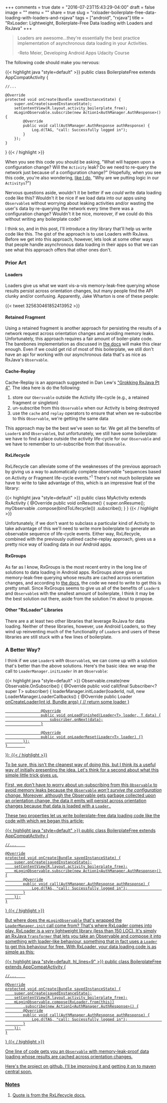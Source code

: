 +++
comments = true
date = "2016-07-23T15:43:29-04:00"
draft = false
image = ""
menu = ""
share = true
slug = "rxloader-boilerplate-free-data-loading-with-loaders-and-rxjava"
tags = ["android", "rxjava"]
title = "RxLoader: Lightweight, Boilerplate-Free Data loading with Loaders and RxJava"
+++

>Loaders are awesome...they're essentially the best practice implementation of asynchronous data loading in your Activities.
>
>-Reto Meier, Developing Android Apps Udacity Course

The following code should make you nervous:

{{< highlight java "style=default" >}}
public class BoilerplateFree extends AppCompatActivity {

    //...    

    @Override
    protected void onCreate(Bundle savedInstanceState) {
        super.onCreate(savedInstanceState);
        setContentView(R.layout.activity_boilerplate_free);
        mLoginObservable.subscribe(new Action1<AuthManager.AuthResponse>() {
            @Override
            public void call(AuthManager.AuthResponse authResponse) {
                Log.d(TAG, "call: Successfully logged in");                
            }
        });
    }
}
{{< / highlight >}}

When you see this code you should be asking, "What will happen upon a configuration change? Will the `Activity` leak? Do we need to re-query the network just because of a configuration change?" (Hopefully, when you see this code, you're also wondering, [like I do](http://www.philosophicalhacker.com/post/why-we-should-stop-putting-logic-in-activities/), "Why are we putting logic in our `Activitys`?")

Nervous questions aside, wouldn't it be better if we *could* write data loading code like this? Wouldn't it be nice if we load data into our apps using `Observable`s without worrying about leaking activities and/or wasting the user's data by re-querying the network every time there was a configuration change? Wouldn't it be nice, moreover, if we could do this without writing any boilerplate code? 

I think so, and in this post, I'll introduce a *tiny* library that'll help us write code like this. The gist of the approach is to use Loaders *with* RxJava. Before we get into this approach, however, lets look at some other ways that people handle asynchronous data loading in their apps so that we can see what this approach offers that other ones don't.

### Prior Art

#### Loaders

Loaders give us what we want vis-a-vis memory-leak-free querying whose results persist across orientation changes, but many people find the API clunky and/or confusing. Apparently, Jake Wharton is one of these people:

{{< tweet 325630461852413952 >}}

#### Retained Fragment

Using a retained fragment is another approach for persisting the results of a network request across orientation changes and avoiding memory leaks. Unfortunately, this approach requires a fair amount of boiler-plate code. The barebones implementation as discussed in [the docs](https://developer.android.com/guide/topics/resources/runtime-changes.html) will make this clear enough. Even if we could get rid of most of this boilerplate, we still don't have an api for working with our asynchronous data that's as nice as RxJava's `Observable`. 

#### Cache-Replay

Cache-Replay is an approach suggested in Dan Lew's ["Grokking RxJava Pt 4"](http://blog.danlew.net/2014/10/08/grokking-rxjava-part-4/). The idea here is do the following:

1. store our `Obersvable` outside the Activity life-cycle (e.g., a retained fragment or singleton)
1. un-subscribe from this `Observable` when our Activity is being destroyed
1. use the `cache` and `replay` operators to ensure that when we re-subscribe to this `Observable`, we're getting the same data

This approach may be the best we've seen so far. We get all the benefits of `Loader`s and `Observable`s, but unfortunately, we still have some boilerplate: we have to find a place outside the activity life-cycle for our `Observable` and we have to remember to un-subscribe from that `Obsevable`.

#### RxLifecycle

RxLifecycle can alleviate some of the weaknesses of the previous approach by giving us a way to automatically complete observable "sequences based on Activity or Fragment life-cycle events."<sup>1</sup> There's not much boilerplate we have to write to take advantage of this, which is an impressive feat of the library:

{{< highlight java "style=default" >}}
public class MyActivity extends RxActivity {
    @Override
    public void onResume() {
        super.onResume();
        myObservable
            .compose(bindToLifecycle())
            .subscribe();
    }
}
{{< / highlight >}} 

Unfortunately, if we don't want to subclass a particular kind of Activity to take advantage of this we'll need to write more boilerplate to generate an observable sequence of life-cycle events. Either way, RxLifecycle, combined with the previously outlined cache-replay approach, gives us a pretty nice way of loading data in our Android apps.

#### RxGroups

As far as I know, RxGroups is the most recent entry in the long line of solutions to data loading in Android apps. RxGroups alone gives us memory-leak-free querying whose results are cached across orientation changes, and according to [the docs](https://github.com/airbnb/RxGroups), the code we need to write to get this is pretty small. Since RxGroups seems to give us all of the benefits of `Loader`s and `Observable`s with the smallest amount of boilerplate, I think it may be the best solution out there, aside from the solution I'm about to propose.

#### Other "RxLoader" Libraries

There are a at least two other libraries that leverage RxJava for data loading. Neither of these libraries, however, use Android Loaders, so they wind up reinventing much of the functionality of `Loader`s and users of these libraries are still stuck with a few lines of boilerplate.

### A Better Way?

I think if we use `Loader`s *with* `Observable`s, we can come up with a solution that's better than the above solutions. Here's the basic idea: we wrap the call to `LoaderManager.initLoader` in an `Observable`:

{{< highlight java "style=default" >}}
Observable.create(new Observable.OnSubscribe<T>() {
    @Override
    public void call(final Subscriber<? super T> subscriber) {
        loaderManager.initLoader(loaderId, null, 
                new LoaderManager.LoaderCallbacks<T>() {
                    @Override
                    public Loader<U> onCreateLoader(int id, Bundle args) {
                        // return some loader
                    }

                    @Override
                    public void onLoadFinished(Loader<T> loader, T data) {
                        subscriber.onNext(data);
                    }

                    @Override
                    public void onLoaderReset(Loader<T> loader) {}
            });
    }        
});
{{< / highlight >}}

To be sure, this isn't the cleanest way of doing this, but I think its a useful way of initially presenting the idea. Let's think for a second about what this simple little trick gives us.

First, we don't have to worry about un-subscribing from this `Observable` to avoid memory leaks because the `Observable` *won't survive the configuration change.* Moreover, although the Observable gets garbage collected upon an orientation change, the data it emits will persist across orientation changes because that data is loaded with a `Loader.`

These two properties let us write boilerplate-free data loading code like the code with which we began this article:

{{< highlight java "style=default" >}}
public class BoilerplateFree extends AppCompatActivity {

    //...    

    @Override
    protected void onCreate(Bundle savedInstanceState) {
        super.onCreate(savedInstanceState);
        setContentView(R.layout.activity_boilerplate_free);
        mLoginObservable.subscribe(new Action1<AuthManager.AuthResponse>() {
            @Override
            public void call(AuthManager.AuthResponse authResponse) {
                Log.d(TAG, "call: Successfully logged in");                
            }
        });
    }
}
{{< / highlight >}} 

But where does the `mLoginObservable` that's wrapped the `LoaderManager.init` call come from? That's where RxLoader comes into play. RxLoader is a *very* lightweight library (less than 150 LOC). It's simply an RxJava `Transformer` that lets you take an Observable and compose it into something with loader-like behaviour, something that in fact uses a `Loader` to get this behaviour for free. With RxLoader, your data loading code is as simple as this:

{{< highlight java "style=default, hl_lines=9" >}}
public class BoilerplateFree extends AppCompatActivity {

    //...    

    @Override
    protected void onCreate(Bundle savedInstanceState) {
        super.onCreate(savedInstanceState);
        setContentView(R.layout.activity_boilerplate_free);
        mLoginObservable.compose(RxLoader.from(this))
            .subscribe(new Action1<AuthManager.AuthResponse>() {
            @Override
            public void call(AuthManager.AuthResponse authResponse) {
                Log.d(TAG, "call: Successfully logged in");                
            }
        });
    }
}
{{< / highlight >}}

One line of code gets you an `Observable` with memory-leak-proof data loading whose results are cached across orientation changes.

[Here's](https://github.com/kmdupr33/RxLoader) the project on github. I'll be improving it and getting it on to maven central soon. 

### Notes

1. Quote is from [the RxLifecycle docs](https://github.com/trello/RxLifecycle). 